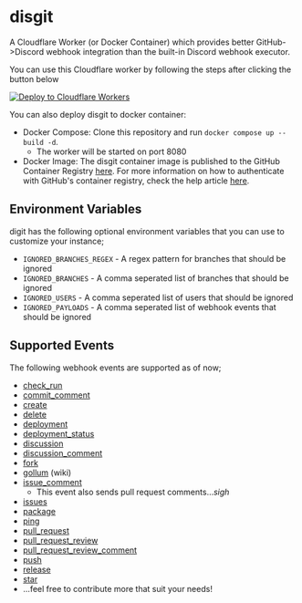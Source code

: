 # disgit
A Cloudflare Worker (or Docker Container) which provides better GitHub->Discord webhook integration than the built-in Discord webhook executor.

You can use this Cloudflare worker by following the steps after clicking the button below 

[![Deploy to Cloudflare Workers](https://deploy.workers.cloudflare.com/button)](https://deploy.workers.cloudflare.com/?url=https://github.com/JRoy/disgit)


You can also deploy disgit to docker container:
* Docker Compose: Clone this repository and run `docker compose up --build -d`.
  * The worker will be started on port 8080
* Docker Image: The disgit container image is published to the GitHub Container Registry [here](https://github.com/JRoy/disgit/pkgs/container/disgit). For more information on how to authenticate with GitHub's container registry, check the help article [here](https://docs.github.com/en/packages/working-with-a-github-packages-registry/working-with-the-container-registry#authenticating-to-the-container-registry). 

## Environment Variables
digit has the following optional environment variables that you can use to customize your instance;
- `IGNORED_BRANCHES_REGEX` - A regex pattern for branches that should be ignored
- `IGNORED_BRANCHES` - A comma seperated list of branches that should be ignored
- `IGNORED_USERS` - A comma seperated list of users that should be ignored
- `IGNORED_PAYLOADS` - A comma seperated list of webhook events that should be ignored

## Supported Events
The following webhook events are supported as of now;
* [check_run](https://docs.github.com/en/developers/webhooks-and-events/webhook-events-and-payloads#check_run)
* [commit_comment](https://docs.github.com/en/developers/webhooks-and-events/webhook-events-and-payloads#commit_comment)
* [create](https://docs.github.com/en/developers/webhooks-and-events/webhook-events-and-payloads#create)
* [delete](https://docs.github.com/en/developers/webhooks-and-events/webhook-events-and-payloads#delete)
* [deployment](https://docs.github.com/en/developers/webhooks-and-events/webhooks/webhook-events-and-payloads#deployment)
* [deployment_status](https://docs.github.com/en/developers/webhooks-and-events/webhooks/webhook-events-and-payloads#deployment_status)
* [discussion](https://docs.github.com/en/developers/webhooks-and-events/webhook-events-and-payloads#discussion)
* [discussion_comment](https://docs.github.com/en/developers/webhooks-and-events/webhook-events-and-payloads#discussion_comment)
* [fork](https://docs.github.com/en/developers/webhooks-and-events/webhook-events-and-payloads#fork)
* [gollum](https://docs.github.com/en/developers/webhooks-and-events/webhooks/webhook-events-and-payloads#gollum) (wiki)
* [issue_comment](https://docs.github.com/en/developers/webhooks-and-events/webhook-events-and-payloads#issue_comment)
  * This event also sends pull request comments...*sigh*
* [issues](https://docs.github.com/en/developers/webhooks-and-events/webhook-events-and-payloads#issues)
* [package](https://docs.github.com/en/webhooks-and-events/webhooks/webhook-events-and-payloads#package)
* [ping](https://docs.github.com/en/developers/webhooks-and-events/webhook-events-and-payloads#ping)
* [pull_request](https://docs.github.com/en/developers/webhooks-and-events/webhook-events-and-payloads#pull_request)
* [pull_request_review](https://docs.github.com/en/developers/webhooks-and-events/webhook-events-and-payloads#pull_request_review)
* [pull_request_review_comment](https://docs.github.com/en/developers/webhooks-and-events/webhook-events-and-payloads#pull_request_review_comment)
* [push](https://docs.github.com/en/developers/webhooks-and-events/webhook-events-and-payloads#push)
* [release](https://docs.github.com/en/developers/webhooks-and-events/webhook-events-and-payloads#release)
* [star](https://docs.github.com/en/developers/webhooks-and-events/webhook-events-and-payloads#star)
* ...feel free to contribute more that suit your needs!
